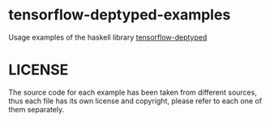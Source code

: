 # tensorflow-deptyped-examples #

Usage examples of the haskell library [tensorflow-deptyped](https://github.com/helq/tensorflow-haskell-deptyped)

# LICENSE #

The source code for each example has been taken from different sources, thus each file has
its own license and copyright, please refer to each one of them separately.
